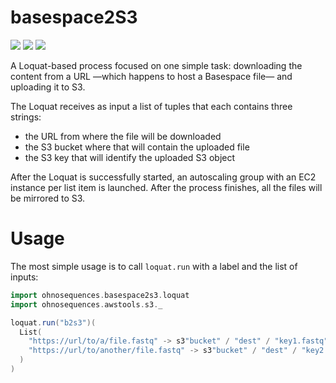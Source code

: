 # basespace2S3

[![](http://img.shields.io/github/release/ohnosequences/basespace2S3/all.svg)](https://github.com/ohnosequences/basespace2S3/releases/latest)
[![](https://img.shields.io/badge/license-AGPLv3-blue.svg)](https://tldrlegal.com/license/gnu-affero-general-public-license-v3-%28agpl-3.0%29)
[![](https://img.shields.io/badge/contact-gitter_chat-dd1054.svg)](https://gitter.im/era7bio/basespace2S3)

A Loquat-based process focused on one simple task: downloading the content from a URL —which happens to host a Basespace file— and uploading it to S3.

The Loquat receives as input a list of tuples that each contains three strings:
  - the URL from where the file will be downloaded
  - the S3 bucket where that will contain the uploaded file
  - the S3 key that will identify the uploaded S3 object

After the Loquat is successfully started, an autoscaling group with an EC2 instance per list item is launched. After the process finishes, all the files will be mirrored to S3.

# Usage

The most simple usage is to call `loquat.run` with a label and the list of inputs:

```scala
import ohnosequences.basespace2s3.loquat
import ohnosequences.awstools.s3._

loquat.run("b2s3")(
  List(
    "https://url/to/a/file.fastq" -> s3"bucket" / "dest" / "key1.fastq",
    "https://url/to/another/file.fastq" -> s3"bucket" / "dest" / "key2.fastq"
  )
)
